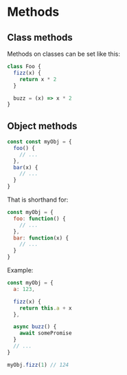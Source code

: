 # Methods


## Class methods

Methods on classes can be set like this:

```javascript
class Foo {
  fizz(x) {
    return x * 2
  }

  buzz = (x) => x * 2
}
```


## Object methods

```javascript
const const myObj = {
  foo() {
    // ...
  },
  bar(x) {
    // ...
  }
}
```

That is shorthand for:

```javascript
const myObj = {
  foo: function() {
    // ...
  },
  bar: function(x) {
    // ...
  }
}
```

Example:

```javascript
const myObj = {
  a: 123,

  fizz(x) {
    return this.a + x
  },

  async buzz() {
    await somePromise
  }
  // ...
}

myObj.fizz(1) // 124
```
